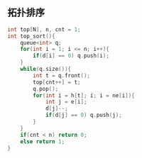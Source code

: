 ## 拓扑排序

```c++
int top[N], n, cnt = 1;
int top_sort(){
	queue<int> q;
	for(int i = 1; i <= n; i++){
		if(d[i] == 0) q.push(i);
	}
	while(q.size()){
		int t = q.front();
		top[cnt++] = t;
		q.pop();
		for(int i = h[t]; i; i = ne[i]){
			int j = e[i];
			d[j]--;
			if(d[j] == 0) q.push(j);
		}
	}
	if(cnt < n) return 0;
	else return 1;
}
```

##                                                                                                                                                      